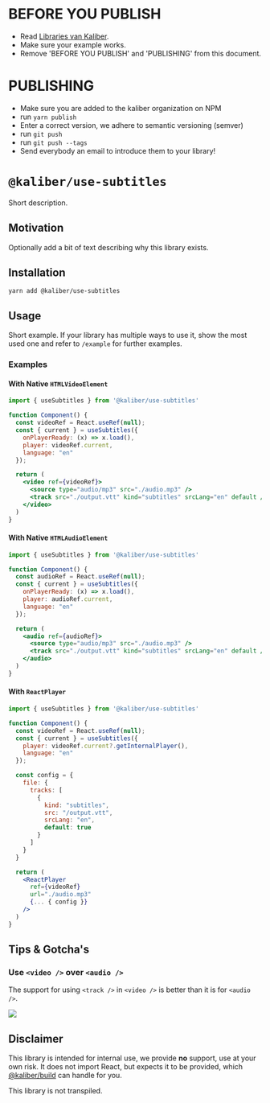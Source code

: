 # BEFORE YOU PUBLISH
- Read [Libraries van Kaliber](https://docs.google.com/document/d/1FrJi-xWtKkbocyMVK5A5_hupjl5E4gD4rDvATDlxWyc/edit#heading=h.bb3md3gyf493).
- Make sure your example works.
- Remove 'BEFORE YOU PUBLISH' and 'PUBLISHING' from this document.

# PUBLISHING
- Make sure you are added to the kaliber organization on NPM
- run `yarn publish`
- Enter a correct version, we adhere to semantic versioning (semver)
- run `git push`
- run `git push --tags`
- Send everybody an email to introduce them to your library!


# `@kaliber/use-subtitles`
Short description.

## Motivation
Optionally add a bit of text describing why this library exists.

## Installation

```
yarn add @kaliber/use-subtitles
```

## Usage
Short example. If your library has multiple ways to use it, show the most used one and refer to `/example` for further examples.

### Examples

#### With Native `HTMLVideoElement`
```jsx
import { useSubtitles } from '@kaliber/use-subtitles'

function Component() {
  const videoRef = React.useRef(null);
  const { current } = useSubtitles({
    onPlayerReady: (x) => x.load(),
    player: videoRef.current,
    language: "en"
  });

  return (
    <video ref={videoRef}>
      <source type="audio/mp3" src="./audio.mp3" />
      <track src="./output.vtt" kind="subtitles" srcLang="en" default />
    </video>
  )
}
```

#### With Native `HTMLAudioElement`
```jsx
import { useSubtitles } from '@kaliber/use-subtitles'

function Component() {
  const audioRef = React.useRef(null);
  const { current } = useSubtitles({
    onPlayerReady: (x) => x.load(),
    player: audioRef.current,
    language: "en"
  });

  return (
    <audio ref={audioRef}>
      <source type="audio/mp3" src="./audio.mp3" />
      <track src="./output.vtt" kind="subtitles" srcLang="en" default />
    </audio>
  )
}
```

#### With `ReactPlayer`
```jsx
import { useSubtitles } from '@kaliber/use-subtitles'

function Component() {
  const videoRef = React.useRef(null);
  const { current } = useSubtitles({
    player: videoRef.current?.getInternalPlayer(),
    language: "en"
  });

  const config = {
    file: {
      tracks: [
        {
          kind: "subtitles",
          src: "/output.vtt",
          srcLang: "en",
          default: true
        }
      ]
    }
  }

  return (
    <ReactPlayer
      ref={videoRef}
      url="./audio.mp3"
      {... { config }}
    />
  )
}
```

## Tips & Gotcha's

### Use `<video />` over `<audio />`
The support for using `<track />` in `<video />` is better than it is for `<audio />`.


![](https://media.giphy.com/media/find-a-good-gif/giphy.gif)

## Disclaimer
This library is intended for internal use, we provide __no__ support, use at your own risk. It does not import React, but expects it to be provided, which [@kaliber/build](https://kaliberjs.github.io/build/) can handle for you.

This library is not transpiled.
